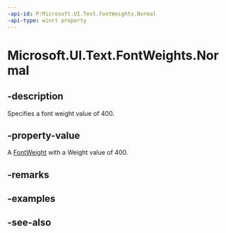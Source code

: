 ```yaml
---
-api-id: P:Microsoft.UI.Text.FontWeights.Normal
-api-type: winrt property
---
```


<!-- Property syntax
public Windows.UI.Text.FontWeight Normal { get; }
-->

# Microsoft.UI.Text.FontWeights.Normal

## -description

Specifies a font weight value of 400.

## -property-value

A [FontWeight](/uwp/api/windows.ui.text.fontweight) with a Weight value of 400.

## -remarks

## -examples

## -see-also
